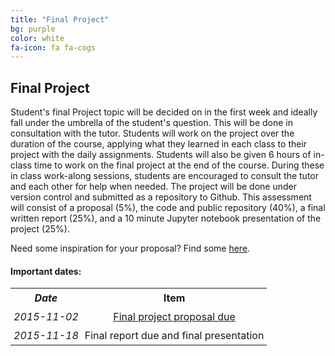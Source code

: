 ```yaml
---
title: "Final Project"
bg: purple
color: white
fa-icon: fa fa-cogs
---
```


## Final Project

Student's final Project topic will be decided on in the first week and ideally fall under 
the umbrella of the student's question. This will be done in consultation with the tutor. 
Students will work on the project over the duration of the course, applying what they 
learned in each class to their project with the daily assignments. Students will also be 
given 6 hours of in-class time to work on the final project at the end of the course. 
During these in class work-along sessions, students are encouraged to consult the tutor 
and each other for help when needed. The project will be done under version control and 
submitted as a repository to Github. This assessment will consist of a proposal (5%), the 
code and public repository (40%), a final written report (25%), and a 10 minute Jupyter 
notebook presentation of the project (25%).

Need some inspiration for your proposal? Find some [here](https://github.com/PHY3009/PHY3009-2015/blob/gh-pages/final_project/final_project_inspiration.md).

#### **Important dates:**

<center>
<table>
  <tr>
    <th style="padding: 5px;" align="center" valign="middle"><i>Date</i></td>
    <th style="padding: 5px;" align="center" valign="middle">Item</td> 
  </tr>
  <tr>
    <td style="padding: 5px;" align="center" valign="middle"><i>2015-11-02</i></td>
    <td style="padding: 5px;" align="center" valign="middle"><a href="https://github.com/PHY3009/final_project_proposal/blob/master/instructions.md">Final project proposal due</a></td> 
  </tr>
  <tr>
    <td style="padding: 5px;" align="center" valign="middle"><i>2015-11-18</i></td>
    <td style="padding: 5px;" align="center" valign="middle">Final report due and final presentation</td> 
  </tr>
</center>
</table>